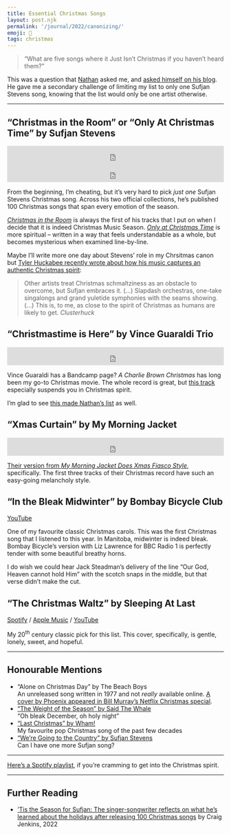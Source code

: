 ```yaml
---
title: Essential Christmas Songs
layout: post.njk
permalink: '/journal/2022/canonizing/'
emoji: 🎄
tags: christmas
---
```


> “What are five songs where it Just Isn’t Christmas if you haven’t heard them?”

This was a question that [Nathan](https://blog.interestingtimes.ca/2022/12/15/canonizing/) asked me, and [asked himself on his blog](https://blog.interestingtimes.ca/2022/12/15/canonizing/). He gave me a secondary challenge of limiting my list to only one Sufjan Stevens song, knowing that the list would only be one artist otherwise.

---

## “Christmas in the Room” or “Only At Christmas Time” by Sufjan Stevens
<iframe style="border: 0; width: 100%; height: 42px;" src="https://bandcamp.com/EmbeddedPlayer/album=3123296626/size=small/linkcol=0687f5/track=59852439/transparent=true/" seamless><a href="https://music.sufjan.com/album/silver-gold">Silver &amp; Gold by Sufjan Stevens</a></iframe>

<iframe style="border: 0; width: 100%; height: 42px;" src="https://bandcamp.com/EmbeddedPlayer/album=798104856/size=small/bgcol=ffffff/linkcol=0687f5/track=3750621659/transparent=true/" seamless><a href="https://music.sufjan.com/album/songs-for-christmas">Songs for Christmas by Sufjan Stevens</a></iframe>

From the beginning, I’m cheating, but it’s very hard to pick _just one_ Sufjan Stevens Christmas song. Across his two official collections, he’s published 100 Christmas songs that span every emotion of the season. 

[*Christmas in the Room*](https://sufjanstevens.bandcamp.com/track/christmas-in-the-room-2) is always the first of his tracks that I put on when I decide that it is indeed Christmas Music Season. [*Only at Christmas Time*](https://sufjanstevens.bandcamp.com/track/only-at-christmas-time) is more spiritual – written in a way that feels understandable as a whole, but becomes mysterious when examined line-by-line.

Maybe I’ll write more one day about Stevens’ role in my Chrsitmas canon but [Tyler Huckabee recently wrote about how his music captures an authentic Christmas spirit](https://tylerhuckabee.substack.com/p/ill-have-a-bad-christmas-thats-certain): 

> Other artists treat Christmas schmaltziness as an obstacle to overcome, but Sufjan embraces it. (…) Slapdash orchestras, one-take singalongs and grand yuletide symphonies with the seams showing. (…) This is, to me, as close to the spirit of Christmas as humans are likely to get.
> <cite>Clusterhuck</cite>

## “Christmastime is Here” by Vince Guaraldi Trio
<iframe style="border: 0; width: 100%; height: 42px;" src="https://bandcamp.com/EmbeddedPlayer/album=807688521/size=small/linkcol=0687f5/track=1478098172/transparent=true/" seamless><a href="https://vinceguaraldi.bandcamp.com/album/a-charlie-brown-christmas-remastered-expanded-edition">A Charlie Brown 
Christmas: Remastered &amp; Expanded Edition by Vince Guaraldi Trio</a></iframe>

Vince Guaraldi has a Bandcamp page? _A Charlie Brown Christmas_ has long been my go-to Christmas movie. The whole record is great, but [this track](https://vinceguaraldi.bandcamp.com/track/christmas-time-is-here-instrumental) especially suspends you in Christmas spirit. 


I’m glad to see [this made Nathan’s list](https://blog.interestingtimes.ca/2022/12/15/canonizing/) as well.

## “Xmas Curtain” by My Morning Jacket
<iframe style="border: 0; width: 100%; height: 42px;" src="https://bandcamp.com/EmbeddedPlayer/album=1534053455/size=small/linkcol=0687f5/track=1217300565/transparent=true/" seamless><a href="https://mmorningjacket.bandcamp.com/album/my-morning-jacket-does-xmas-fiasco-style">My Morning Jacket Does Xmas Fiasco Style by My Morning Jacket</a></iframe>

[Their version from _My Morning Jacket Does Xmas Fiasco Style_](https://mmorningjacket.bandcamp.com/track/xmas-curtain), specifically. The first three tracks of their Christmas record have such an easy-going melancholy style.

## “In the Bleak Midwinter” by Bombay Bicycle Club

[YouTube](https://youtu.be/ZTkW09o7a9c?t=4)

One of my favourite classic Christmas carols. This was the first Christmas song that I listened to this year. In Manitoba, midwinter is indeed bleak. Bombay Bicycle’s version with Liz Lawrence for BBC Radio 1 is perfectly tender with some beautiful breathy horns.

I do wish we could hear Jack Steadman’s delivery of the line “Our God, Heaven cannot hold Him” with the scotch snaps in the middle, but that verse didn’t make the cut.

## “The Christmas Waltz” by Sleeping At Last

[Spotify](https://open.spotify.com/track/5UhLEgHEH7njjDMWEPoktS?si=0e6b3a2362304c1c) / [Apple Music](https://music.apple.com/ca/album/the-christmas-waltz/1298273516?i=1298275170]) / [YouTube](https://youtu.be/tssdnou08Dg)

My 20<sup>th</sup> century classic pick for this list. This cover, specifically, is gentle, lonely, sweet, and hopeful.

---

## Honourable Mentions

- “Alone on Christmas Day” by The Beach Boys <br> An unreleased song written in 1977 and not _really_ available online. [A cover by Phoenix appeared in Bill Murray’s Netflix Christmas special](https://youtu.be/ZHkcl2ub9G0).
- [“The Weight of the Season” by Said The Whale](https://saidthewhale.bandcamp.com/track/the-weight-of-the-season) <br> “Oh bleak December, oh holy night”
- [“Last Christmas” by Wham!](https://youtu.be/E8gmARGvPlI) <br> My favourite pop Christmas song of the past few decades
- [“We’re Going to the Country” by Sufjan Stevens](https://sufjanstevens.bandcamp.com/track/were-goin-to-the-country)<br>Can I have one more Sufjan song?

---

[Here’s a Spotify playlist](https://open.spotify.com/playlist/6Sr1H84VsqnlonGfHb87ey?si=2cc57b188c374dc0), if you’re cramming to get into the Christmas spirit.


---

## Further Reading
- [’Tis the Season for Sufjan: The singer-songwriter reflects on what he’s learned about the holidays after releasing 100 Christmas songs](https://www.vulture.com/2022/11/sufjan-stevens-christmas-music-interview.html) by Craig Jenkins, 2022